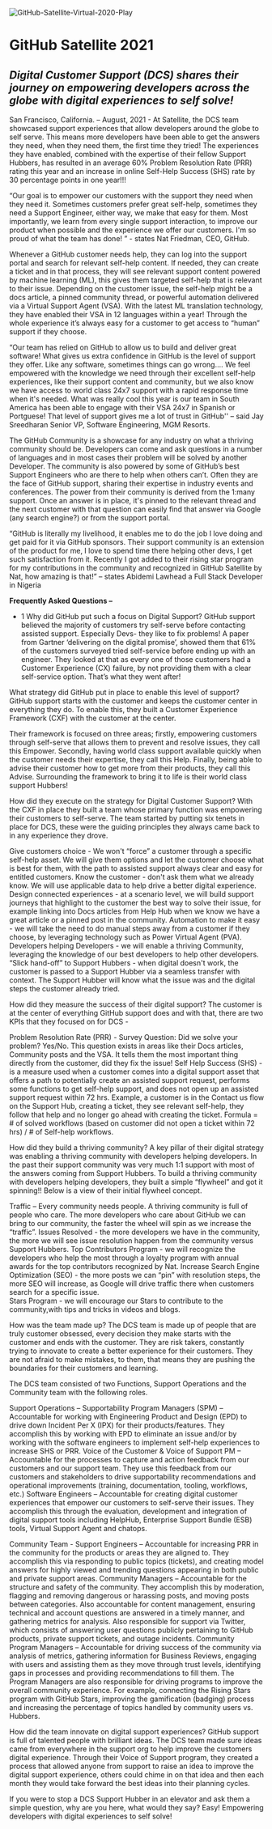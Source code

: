 ![GitHub-Satellite-Virtual-2020-Play](https://user-images.githubusercontent.com/58047362/90284486-ea584b80-de26-11ea-9d96-c295165108be.jpg)
# GitHub Satellite 2021
## _Digital Customer Support (DCS) shares their journey on empowering developers across the globe with digital experiences to self solve!_
San Francisco, California. – August, 2021 - At Satellite, the DCS team showcased support experiences that allow developers around the globe to self serve. This means more developers have been able to get the answers they need, when they need them, the first time they tried! The experiences they have enabled, combined with the expertise of their fellow  Support Hubbers, has resulted in an average  60% Problem Resolution Rate (PRR) rating this year and an increase in online Self-Help Success (SHS) rate by 30 percentage points in one year!!! 

“Our goal is to empower our customers with the support they need when they need it. Sometimes customers prefer great self-help, sometimes they need a Support Engineer, either way, we make that easy for them. Most importantly, we learn from every single support interaction, to improve our product when possible and the experience we offer our customers. I'm so proud of what the team has done! ” - states Nat Friedman, CEO, GitHub.

Whenever a GitHub customer needs help, they can log into the support portal and search for relevant self-help content. If needed, they can create a ticket  and in that process, they will see relevant support content powered by machine learning (ML), this gives them targeted self-help that is relevant to their issue. Depending on the customer issue, the self-help might be a docs article, a pinned community thread, or powerful automation delivered via a Virtual Support Agent (VSA). With the latest ML translation technology, they have enabled their VSA in 12 languages within a year! Through the whole experience it’s always easy for a customer to get access to “human” support if they choose.

“Our team has relied on GitHub to allow us to build and deliver great software! What gives us extra confidence in GitHub is the level of support they offer. Like any software, sometimes things can go wrong…. We feel empowered with the knowledge we need through their excellent self-help experiences, like their support content and community, but we also know we have access to world class 24x7 support with a rapid response time when it's needed. What was really cool this year is our team in South America has been able to engage with their VSA 24x7 in Spanish or Portguese! That level of support gives me a lot of trust in GitHub'' – said Jay Sreedharan Senior VP, Software Engineering, MGM Resorts.

The GitHub Community is a showcase for any industry on what a thriving community should be. Developers can come and ask questions in a number of languages and in most cases their problem will be solved by another Developer. The community is also powered by some of GitHub’s best Support Engineers who are there to help when others can’t. Often they are the face of GitHub support, sharing their expertise in industry events and conferences. The power from their community is derived from the 1:many support. Once an answer is in place, it's pinned to the relevant thread and the next customer with that question can easily find that answer via Google (any search engine?)  or from the support portal.
 
“GitHub is literally my livelihood, it enables me to do the job I love doing and get paid for it via GitHub sponsors. Their support community is an extension of the product for me, I love to spend time there helping other devs, I get such satisfaction from it. Recently I got added to their rising star program for my contributions in the community and recognized in GitHub Satellite by Nat, how amazing is that!” – states Abidemi Lawhead a Full Stack Developer in Nigeria 
  

**Frequently Asked Questions –**
 
- 1 Why did GitHub put such a focus on Digital Support?
GitHub support believed the majority of customers try self-serve before contacting assisted support. Especially Devs- they like to fix problems! A paper from Gartner ‘delivering on the digital promise’, showed them that 61% of the customers surveyed tried self-service before ending up with an engineer. They looked at that as every one of those customers had a Customer Experience (CX) failure, by not providing them with a clear self-service option. That’s what they went after!










What strategy did GitHub put in place to enable this level of support?
GitHub support starts with the customer and keeps the customer center in everything they do. To enable this, they built a Customer Experience Framework (CXF) with the customer at the center.

Their framework is focused on three areas; firstly, empowering customers through self-serve that allows them to prevent and resolve issues, they call this Empower. Secondly, having world class support available quickly when the customer needs their expertise, they call this Help. Finally, being able to advise their customer how to get more from their products, they call this Advise. Surrounding the framework to bring it to life is their world class support Hubbers! 
 
How did they execute on the strategy for Digital Customer Support?
With the CXF in place they built a team whose primary function was empowering their customers to self-serve. The team started by putting six tenets in place for DCS, these were the guiding principles they always came back to in any experience they drove.
 
Give customers choice - We won't “force” a customer through a specific self-help asset. We will give them options and let the customer choose what is best for them, with the path to assisted support always clear and easy for entitled customers.
Know the customer - don't ask them what we already know. We will use applicable data to help drive a better digital experience. 
Design connected experiences - at a scenario level, we will build support journeys that highlight to the customer the best way to solve their issue, for example linking into Docs articles from Help Hub when we know we have a great article or a pinned post in the community.
Automation to make it easy - we will take the need to do manual steps away from a customer if they choose, by leveraging technology such as Power Virtual Agent (PVA).
Developers helping Developers - we will enable a thriving Community, leveraging the knowledge of our best developers to help other developers.
“Slick hand-off” to Support Hubbers - when digital doesn't work, the customer is passed to a Support Hubber via a seamless transfer with context. The Support Hubber will know what the issue was and the digital steps the customer already tried.
 
How did they measure the success of their digital support?
The customer is at the center of everything GitHub support does and with that, there are  two KPIs that they focused on for DCS -

Problem Resolution Rate (PRR) - Survey Question: Did we solve your problem? Yes/No. This question exists in areas like their Docs articles, Community posts and the VSA. It tells them the most important thing directly from the customer, did they fix the issue!
Self Help Success (SHS) - is a measure used when a customer comes into a digital support asset that offers a path to potentially create an assisted support request, performs some functions to get self-help support, and does not open up an assisted support request within 72 hrs. Example, a customer is in the Contact us flow on the Support Hub, creating a ticket, they see relevant self-help, they follow that help and no longer go ahead with creating the ticket.
Formula = # of solved workflows (based on customer did not open a ticket within 72 hrs) / # of Self-help workflows. 
 
How did they build a thriving community?
A key pillar of their digital strategy was enabling a thriving community with developers helping developers. In the past their support community was very much 1:1 support with most of the answers coming from Support Hubbers. To build a thriving community with developers helping developers, they built a simple “flywheel” and got it spinning!! Below is a view of their initial flywheel concept.

Traffic – Every community needs people. A thriving community is full of people who care. The more developers who care about GitHub we can bring to our community, the faster the wheel will spin as we increase the “traffic”.
Issues Resolved - the more developers we have in the community, the more we will see issue resolution happen from the community versus Support Hubbers.
Top Contributors Program - we will recognize the developers who help the most through a loyalty program with annual awards for the top contributors recognized by Nat.
Increase Search Engine Optimization (SEO) - the more posts we can “pin” with resolution steps, the more SEO will increase, as Google will drive traffic there when customers search for a specific issue.    
Stars Program - we will encourage our Stars to contribute to the community,with tips and tricks in videos and  blogs.



How was the team made up?
The DCS team is made up of people that are truly customer obsessed, every decision they make starts with the customer and ends with the customer. They are risk takers, constantly trying to innovate to create a better experience for their customers. They are not afraid to make mistakes, to them, that means they are pushing the boundaries for their customers and learning.

The DCS team consisted of two Functions, Support Operations and the Community team with the following roles.
 
Support Operations –
Supportability Program Managers (SPM) – Accountable for working with Engineering Product and Design (EPD) to drive down Incident Per X (IPX) for their products/features.  They accomplish this by working with EPD to eliminate an issue and/or by working with the software engineers to implement self-help experiences to increase SHS or PRR.
Voice of the Customer & Voice of Support PM – Accountable for the processes to capture and action feedback from our customers and our support team. They use this feedback from our customers and stakeholders to drive supportability recommendations and operational improvements (training, documentation, tooling, workflows, etc.) 
Software Engineers – Accountable for creating digital customer experiences that empower our customers to self-serve their issues.  They accomplish this through the evaluation, development and integration of digital support tools including HelpHub, Enterprise Support Bundle (ESB) tools, Virtual Support Agent and chatops. 

 
 
Community Team -
Support Engineers – Accountable for increasing PRR in the community for the products or areas they are aligned to. They accomplish this via responding to public topics (tickets), and creating model answers for highly viewed and trending questions appearing in both public and private support areas. 
Community Managers – Accountable for the structure and safety of the community. They accomplish this by moderation, flagging and removing dangerous or harassing posts, and moving posts between categories. Also accountable for content management, ensuring technical and account questions are answered in a timely manner,  and gathering metrics for analysis. Also responsible for support via Twitter, which consists of answering user questions publicly pertaining to GitHub products, private support tickets, and outage incidents.
Community Program Managers – Accountable for driving success of the community via analysis of metrics, gathering information for Business Reviews, engaging with users and assisting them as they move through trust levels, identifying gaps in processes and providing recommendations to fill them. The Program Managers are also responsible for driving programs to improve the overall community experience. For example, connecting the Rising Stars program with GitHub Stars, improving the gamification (badging) process and increasing the percentage of topics handled by community users vs. Hubbers.

 
How did the team innovate on digital support experiences?
GitHub support is full of talented people with brilliant ideas. The DCS team made sure ideas came from everywhere in the support org to help improve the customers digital experience. Through their Voice of Support program, they created a process that allowed anyone from support to raise an idea to improve the digital support experience, others could chime in on that idea and then each month they would take forward the best ideas into their planning cycles.

If you were to stop a DCS Support Hubber in an elevator and ask them a simple question, why are you here, what would they say?
Easy! Empowering developers with digital experiences to self solve!

